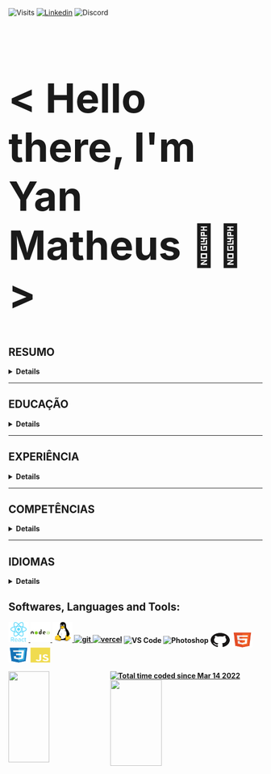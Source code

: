 ![Visits](https://badges.pufler.dev/visits/refszin/refszin?logo=google-analytics&labelColor=0D0D0F)
[![Linkedin](https://img.shields.io/badge/-LinkedIn-060606?style=flat&labelColor=0D0D0D&logo=Linkedin&Color=white)](https://www.linkedin.com/in/yanassis/)
![Discord](https://img.shields.io/badge/Discord-Refs8597-%8597DA?style=flat&labelColor=0D0D0D&logo=discord&Color=white)
<!DOCTYPE html>
<html lang="pt-br">
<head>
    <meta name="Autor" content="Yan" />
</head>

<body>
    <main class="main ">
        <h1 style="font-size: 80px "><strong>&#60; Hello there, I'm Yan Matheus 👨‍💻 &#62;<br></h1>
            <section>
                <h2>RESUMO</h2>
                    <details>
                        <li>Formado pelo Instituto Federal de Educação Colégio de Aplicação João XXIII - Juiz de Fora;</li>
                        <li>Graduando em Ciências Exatas / Ciência da Computação na UFJF;</li>
                        <li>Atualmente estudando programação web para ser um desenvolvedor Full Stack</li>
                    </details>
                    </section>
                    <hr>
                    <section class="section ">
                        <h2 id="edu ">EDUCAÇÃO</h2>
                        <details>
                            <p>Colégio de Aplicação João XXII (UFJF), Juiz de Fora, MG</p>
                            <ul>
                                <li>Ensino Fundamental / Médio;</li>
                                <li>Fevereiro de 2015 a Dezembro de 2019;</li>
                            </ul>
                            <p>Universidade Federal de Juiz de Fora (UFJF), Juiz de Fora, MG;</p>
                            <ul>
                                <li>Graduação - Cursando Março de 2020 / Março de 2025;</li>
                                <li>Curso: Ciências Exatas - Ciência da Computação.</li>
                            </ul>
                        </details>
                    </section>
                    <hr>
                    <section>
                        <h2>EXPERIÊNCIA</h2>
                        <details>
                            <p>Veículos S.A. / Regional Veículos:</p>
                            <ul>
                                <li>Planejamento;</li>
                                <li>Implementação de campanhas digitais;</li>
                                <li>Captação de clientes;</li>
                                <li>Venda de automóveis;</li>
                            </ul>
                            <p>Friends Hamburgueria/ Distribuidora Santo Copo</p>
                            <ul>
                                <li>Criação de identidade corporativa;</li>
                                <li>Elaboração de cardápio online;</li>
                                <li>Configuração dos cardápios (Uber Eats , Ifood e WhatsApp Business).</li>
                            </ul>
                        </details>
                    </section>
                    <hr>
                    <section>
                        <h2>COMPETÊNCIAS</h2>
                        <details>
                            <li>Office completo;</li>
                            <li>CSS/HTML</li>
                            <li>JavaScript</li>
                            <li>Plugins em Java;</li>
                            <li>PHP/SQL;</li>
                            <li>Photoshop e Illustrator;</li>
                            <li>Administração de Servidores;</li>
                         <li>Manutenção de computadores;</li>
                            <li>Digitação;</li>
                            <li>Hospedagem web.</li>
                        </details>
                    </section>
                    <hr>
                    <section>
                        <h2>IDIOMAS</h2>
                        <details>
                            <li>Inglês Intermediário;</li>
                            <li>Francês Intermediário;</li>
                            <li>Espanhol Intermediário;</li>
                        </details>
                    </section>
                   <footer>
                    
## Softwares, Languages and Tools:
<div style="display: inline_block">
<a href="https://reactjs.org/" target="_blank" rel="noreferrer">
<img src="https://raw.githubusercontent.com/devicons/devicon/master/icons/react/react-original-wordmark.svg" alt="react" width="40" height="40"/>
</a>
<a href="https://nodejs.org" target="_blank" rel="noreferrer">
<img src="https://raw.githubusercontent.com/devicons/devicon/master/icons/nodejs/nodejs-original-wordmark.svg" alt="nodejs" width="40" height="40"/>
</a>
<a href="https://www.linux.org/" target="_blank" rel="noreferrer">
<img src="https://raw.githubusercontent.com/devicons/devicon/master/icons/linux/linux-original.svg" alt="linux" width="40" height="40"/>
</a>
<a href="https://git-scm.com/" target="_blank" rel="noreferrer">
<img src="https://www.vectorlogo.zone/logos/git-scm/git-scm-icon.svg" alt="git" width="40" height="40"/>
</a>
<a href="https://vercel.com/" target="_blank" rel="noreferrer">
<img src="https://assets.vercel.com/image/upload/q_auto/front/favicon/vercel/57x57.png" alt="vercel" width="40" height="40"/></a>
<img align="center" alt="VS Code" height="30" width="40" src="https://cdn.jsdelivr.net/npm/simple-icons@3.13.0/icons/visualstudiocode.svg" />
<img align="center" alt="Photoshop" height="30" width="40" src="https://cdn.jsdelivr.net/npm/simple-icons@v3/icons/adobephotoshop.svg" />
<img align="center" alt="Github" height="30" width="40" src="https://raw.githubusercontent.com/devicons/devicon/master/icons/github/github-original.svg">
<img align="center" alt="HTML" height="30" width="40" src="https://raw.githubusercontent.com/devicons/devicon/master/icons/html5/html5-original.svg">
<img align="center" alt="CSS" height="30" width="40" src="https://raw.githubusercontent.com/devicons/devicon/master/icons/css3/css3-original.svg">
<img align="center" alt="Js" height="30" width="40" src="https://raw.githubusercontent.com/devicons/devicon/master/icons/javascript/javascript-plain.svg">
<br/> </div><br>
                   <a href="https://github.com/refszin">
                 <a href="https://wakatime.com/@5f667002-f1a2-4d32-a500-1ec6818a616c"><img src="https://wakatime.com/badge/user/5f667002-f1a2-4d32-a500-1ec6818a616c.svg" alt="Total time coded since Mar 14 2022" /></a>
                       <img align="left" height="180px" width= "40%" src="https://github-readme-stats.vercel.app/api?username=refszin&show_icons=true&theme=highcontrast"/>
                <img align="center" height="170px" width= "45%" src="https://github-readme-stats.vercel.app/api/top-langs/?username=refszin&layout=compact&hide=php&theme=highcontrast"/>
              </footer>
            </main>
     </body>
</html>
